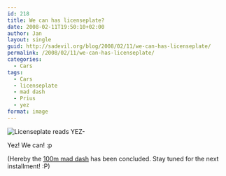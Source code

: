 ```yaml
---
id: 218
title: We can has licenseplate?
date: 2008-02-11T19:50:10+02:00
author: Jan
layout: single
guid: http://sadevil.org/blog/2008/02/11/we-can-has-licenseplate/
permalink: /2008/02/11/we-can-has-licenseplate/
categories:
  - Cars
tags:
  - Cars
  - licenseplate
  - mad dash
  - Prius
  - yez
format: image
---
```

![Licenseplate reads YEZ-](https://kcore.org/wp-content/uploads/2008/02/plate-sm.jpg)

Yez! We can! :p

(Hereby the <a href="https://kcore.org/2008/01/23/mad-dash/" target="_blank">100m mad dash</a> has been concluded. Stay tuned for the next installment! :P)
